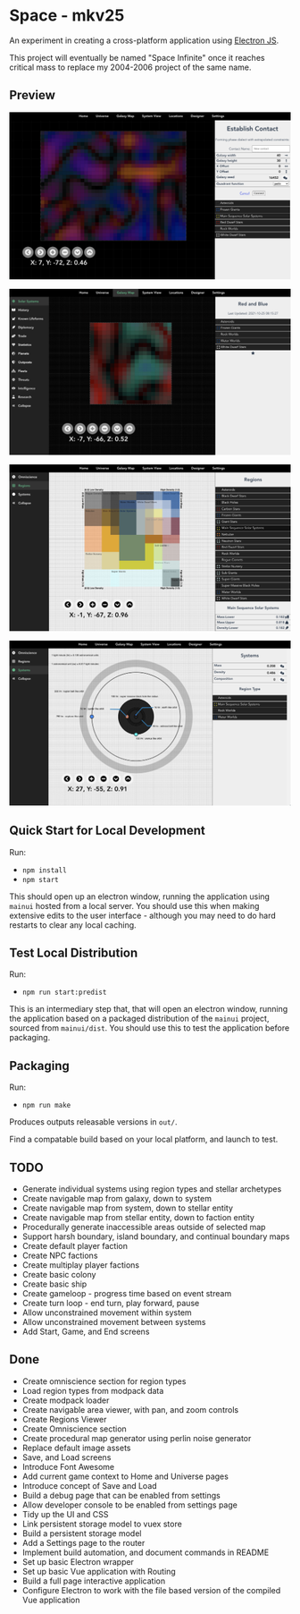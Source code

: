 # Space - mkv25

An experiment in creating a cross-platform application using [Electron JS](https://www.electronjs.org/docs/latest/tutorial/quick-start).

This project will eventually be named "Space Infinite" once it reaches critical mass to replace my 2004-2006 project of the same name.

## Preview

![Establish Contact](./docs/images/establish-contact.png)

![Galaxy Map](./docs/images/galaxy-map.png)

![Omniscience Regions](./docs/images/omniscience-regions.png)

![Omniscience Systems](./docs/images/omniscience-systems.png)

## Quick Start for Local Development

Run:
- `npm install`
- `npm start`

This should open up an electron window, running the application using `mainui` hosted from a local server. You should use this when making extensive edits to the user interface - although you may need to do hard restarts to clear any local caching.

## Test Local Distribution

Run:
- `npm run start:predist`

This is an intermediary step that, that will open an electron window, running the application based on a packaged distribution of the `mainui` project, sourced from `mainui/dist`. You should use this to test the application before packaging.

## Packaging

Run: 
- `npm run make`

Produces outputs releasable versions in `out/`.

Find a compatable build based on your local platform, and launch to test.

## TODO

- Generate individual systems using region types and stellar archetypes
- Create navigable map from galaxy, down to system
- Create navigable map from system, down to stellar entity
- Create navigable map from stellar entity, down to faction entity
- Procedurally generate inaccessible areas outside of selected map
- Support harsh boundary, island boundary, and continual boundary maps
- Create default player faction
- Create NPC factions
- Create multiplay player factions
- Create basic colony
- Create basic ship
- Create gameloop - progress time based on event stream
- Create turn loop - end turn, play forward, pause
- Allow unconstrained movement within system
- Allow unconstrained movement between systems 
- Add Start, Game, and End screens

## Done

- Create omniscience section for region types
- Load region types from modpack data
- Create modpack loader
- Create navigable area viewer, with pan, and zoom controls
- Create Regions Viewer 
- Create Omniscience section
- Create procedural map generator using perlin noise generator
- Replace default image assets
- Save, and Load screens
- Introduce Font Awesome
- Add current game context to Home and Universe pages
- Introduce concept of Save and Load
- Build a debug page that can be enabled from settings
- Allow developer console to be enabled from settings page
- Tidy up the UI and CSS
- Link persistent storage model to vuex store
- Build a persistent storage model
- Add a Settings page to the router
- Implement build automation, and document commands in README
- Set up basic Electron wrapper
- Set up basic Vue application with Routing
- Build a full page interactive application
- Configure Electron to work with the file based version of the compiled Vue application